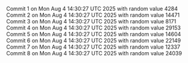 Commit 1 on Mon Aug  4 14:30:27 UTC 2025 with random value 4284
Commit 2 on Mon Aug  4 14:30:27 UTC 2025 with random value 14471
Commit 3 on Mon Aug  4 14:30:27 UTC 2025 with random value 8171
Commit 4 on Mon Aug  4 14:30:27 UTC 2025 with random value 29153
Commit 5 on Mon Aug  4 14:30:27 UTC 2025 with random value 14604
Commit 6 on Mon Aug  4 14:30:27 UTC 2025 with random value 22149
Commit 7 on Mon Aug  4 14:30:27 UTC 2025 with random value 12337
Commit 8 on Mon Aug  4 14:30:27 UTC 2025 with random value 24039
